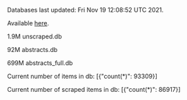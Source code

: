 Databases last updated: Fri Nov 19 12:08:52 UTC 2021. 

Available [here](https://github.com/cbeauhilton/ash-db/releases).

1.9M	unscraped.db

92M	abstracts.db

699M	abstracts_full.db

Current number of items in db:
[{"count(*)": 93309}]

Current number of scraped items in db:
[{"count(*)": 86917}]
